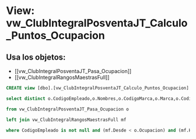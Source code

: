 # View: vw_ClubIntegralPosventaJT_Calculo_Puntos_Ocupacion

## Usa los objetos:
- [[vw_ClubIntegralPosventaJT_Pasa_Ocupacion]]
- [[vw_ClubIntegralRangosMaestrasFull]]

```sql
CREATE view [dbo].[vw_ClubIntegralPosventaJT_Calculo_Puntos_Ocupacion] as

select distinct o.CodigoEmpleado,o.Nombres,o.CodigoMarca,o.Marca,o.CodigoCentro,o.NombreCentro,o.IdCLubIntegralModeloSub,o.NombreModeloSub,o.Ano,o.Trimestre,o.Ocupacion,mf.Puntos,o.IdRangoMaestra

from vw_ClubIntegralPosventaJT_Pasa_Ocupacion o

left join vw_ClubIntegralRangosMaestrasFull mf							on				o.IdRangoVersionMax = mf.IdRangoVersion 

where CodigoEmpleado is not null and (mf.Desde < o.Ocupacion) and (mf.Hasta >= o.Ocupacion) 






```
